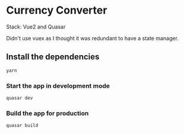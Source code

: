 # Currency Converter

Stack: Vue2 and Quasar

Didn't use vuex as I thought it was redundant to have a state manager.

## Install the dependencies

```bash
yarn
```

### Start the app in development mode

```bash
quasar dev
```

### Build the app for production

```bash
quasar build
```
